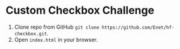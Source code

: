 # Custom Checkbox Challenge

1. Clone repo from GitHub `git clone https://github.com/Enet/hf-checkbox.git`.
2. Open `index.html` in your browser.
